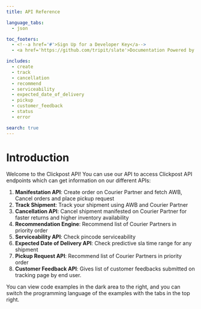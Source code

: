 ```yaml
---
title: API Reference

language_tabs:
  - json

toc_footers:
  - <!--a href='#'>Sign Up for a Developer Key</a-->
  - <a href='https://github.com/tripit/slate'>Documentation Powered by Slate</a>

includes:
  - create
  - track
  - cancellation
  - recommend
  - serviceability
  - expected_date_of_delivery
  - pickup
  - customer_feedback
  - status
  - error

search: true
---
```


# Introduction

Welcome to the Clickpost API! You can use our API to access Clickpost API endpoints which can get information on our different APIs:

1. __Manifestation API__: Create order on Courier Partner and fetch AWB, Cancel orders and place pickup request
2. __Track Shipment__: Track your shipment using AWB and Courier Partner
3. __Cancellation API__: Cancel shipment manifested on Courier Partner for faster returns and higher inventory availability
4. __Recommendation Engine__: Recommend list of Courier Partners in priority order
5. __Serviceability API__: Check pincode serviceability
6. __Expected Date of Delivery API__: Check predictive sla time range for any shipment
7. __Pickup Request API__: Recommend list of Courier Partners in priority order
8. __Customer Feedback API__: Gives list of customer feedbacks submitted on tracking page by end user. 

<!--We have language bindings in Shell, Ruby, PHP and Python!-->

You can view code examples in the dark area to the right, and you can switch the programming language of the examples with the tabs in the top right.
